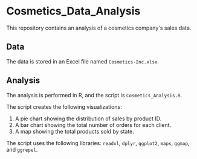 # Cosmetics_Data_Analysis

This repository contains an analysis of a cosmetics company's sales data. 

## Data

The data is stored in an Excel file named `Cosmetics-Inc.xlsx`. 

## Analysis

The analysis is performed in R, and the script is `Cosmetics_Analysis.R`.

The script creates the following visualizations:

1. A pie chart showing the distribution of sales by product ID.
2. A bar chart showing the total number of orders for each client.
3. A map showing the total products sold by state.

The script uses the following libraries: `readxl`, `dplyr`, `ggplot2`, `maps`, `ggmap`, and `ggrepel`.

